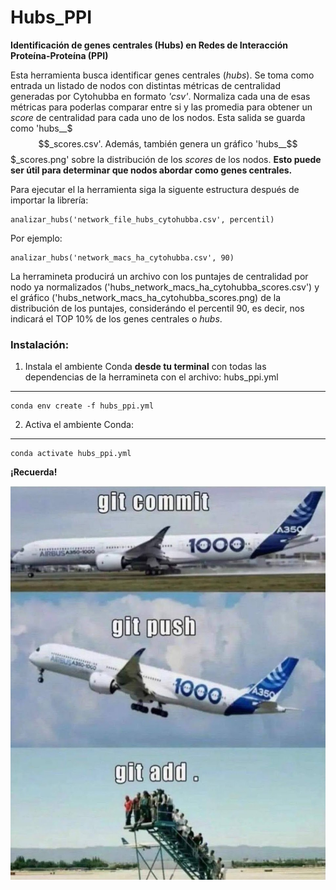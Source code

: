 # **Hubs_PPI**
**Identificación de genes centrales (Hubs) en Redes de Interacción Proteína-Proteína (PPI)**

Esta herramienta busca identificar genes centrales (*hubs*). Se toma como entrada un listado de nodos con distintas métricas de centralidad generadas por Cytohubba en formato *'csv'*. Normaliza cada una de esas métricas para poderlas comparar entre si y las promedia para obtener un *score* de centralidad para cada uno de los nodos. Esta salida se guarda como 'hubs__$$$_scores.csv'. Además, también genera un gráfico 'hubs__$$$_scores.png' sobre la distribución de los *scores* de los nodos. **Esto puede ser útil para determinar que nodos abordar como genes centrales.**

Para ejecutar el la herramienta siga la siguente estructura después de importar la librería:

    analizar_hubs('network_file_hubs_cytohubba.csv', percentil)

Por ejemplo: 

    analizar_hubs('network_macs_ha_cytohubba.csv', 90)

La herramineta producirá un archivo con los puntajes de centralidad por nodo ya normalizados ('hubs_network_macs_ha_cytohubba_scores.csv') y el gráfico ('hubs_network_macs_ha_cytohubba_scores.png) de la distribución de los puntajes, considerándo el percentil 90, es decir, nos indicará el TOP 10% de los genes centrales o *hubs*.

### **Instalación:** 
1. Instala el ambiente Conda **desde tu terminal** con todas las dependencias de la herramineta con el archivo: hubs_ppi.yml  
---
    conda env create -f hubs_ppi.yml

2. Activa el ambiente Conda:
---
    conda activate hubs_ppi.yml

**¡Recuerda!**

![May the force be with you!](git.jpg)


